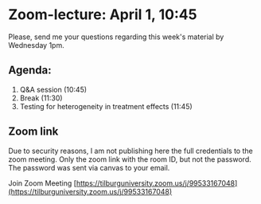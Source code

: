 # Zoom-lecture: April 1, 10:45

Please, send me your questions regarding this week's material by Wednesday 1pm.

## Agenda:

1. Q&A session (10:45)
3. Break (11:30)
4. Testing for heterogeneity in treatment effects (11:45)

## Zoom link

Due to security reasons, I am not publishing here the full credentials to the zoom meeting. Only the zoom link with the room ID, but not the password. The password was sent via canvas to your email.

Join Zoom Meeting
[https://tilburguniversity.zoom.us/j/99533167048](https://tilburguniversity.zoom.us/j/99533167048)


